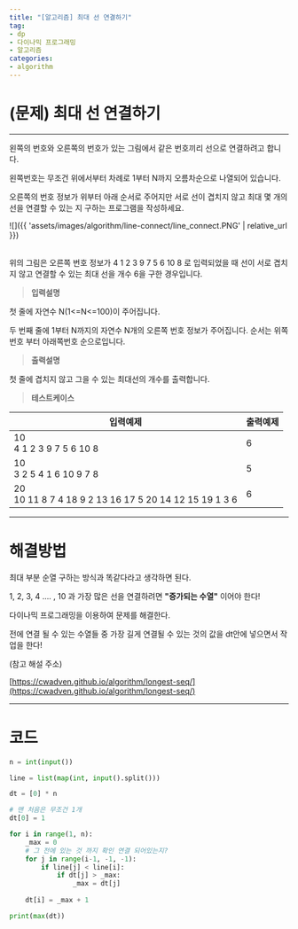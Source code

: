 ```yaml
---
title: "[알고리즘] 최대 선 연결하기"
tag:
- dp
- 다이나믹 프로그래밍
- 알고리즘
categories:
- algorithm
---
```


# (문제) 최대 선 연결하기
---

왼쪽의 번호와 오른쪽의 번호가 있는 그림에서 같은 번호끼리 선으로 연결하려고 합니다.

왼쪽번호는 무조건 위에서부터 차례로 1부터 N까지 오름차순으로 나열되어 있습니다.

오른쪽의 번호 정보가 위부터 아래 순서로 주어지만 서로 선이 겹치지 않고 최대 몇 개의 선을 연결할 수 있는 지 구하는 프로그램을 작성하세요.

![]({{ 'assets/images/algorithm/line-connect/line_connect.PNG' | relative_url }})<br><br>

위의 그림은 오른쪽 번호 정보가 4 1 2 3 9 7 5 6 10 8 로 입력되었을 때 선이 서로 겹치지 않고 연결할 수 있는 최대 선을 개수 6을 구한 경우입니다.



> **입력설명**

첫 줄에 자연수 N(1<=N<=100)이 주어집니다.

두 번째 줄에 1부터 N까지의 자연수 N개의 오른쪽 번호 정보가 주어집니다. 순서는 위쪽번호 부터 아래쪽번호 순으로입니다.

> **출력설명**

첫 줄에 겹치지 않고 그을 수 있는 최대선의 개수를 출력합니다.


> **테스트케이스**
 

| 입력예제 | 출력예제 |
| -------- | -------- | 
| 10<br>4 1 2 3 9 7 5 6 10 8 | 6 | 
| 10<br>3 2 5 4 1 6 10 9 7 8  | 5 | 
| 20<br>10 11 8 7 4 18 9 2 13 16 17 5 20 14 12 15 19 1 3 6  | 6 | 

---
# 해결방법

최대 부분 순열 구하는 방식과 똑같다라고 생각하면 된다.

1, 2, 3, 4 .... , 10 과 가장 많은 선을 연결하려면 **"증가되는 수열"** 이어야 한다!

다이나믹 프로그래밍을 이용하여 문제를 해결한다.

전에 연결 될 수 있는 수열들 중 가장 길게 연결될 수 있는 것의 값을 dt안에 넣으면서 작업을 한다!

(참고 해설 주소)

[https://cwadven.github.io/algorithm/longest-seq/](https://cwadven.github.io/algorithm/longest-seq/)

---
# 코드
```python
n = int(input())

line = list(map(int, input().split()))

dt = [0] * n

# 맨 처음은 무조건 1개
dt[0] = 1

for i in range(1, n):
    _max = 0
    # 그 전에 있는 것 까지 확인 연결 되어있는지?
    for j in range(i-1, -1, -1):
        if line[j] < line[i]:
            if dt[j] > _max:
                _max = dt[j]
    
    dt[i] = _max + 1

print(max(dt))
```
